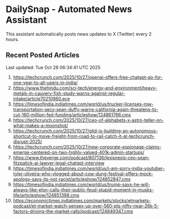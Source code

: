 # DailySnap - Automated News Assistant

This assistant automatically posts news updates to X (Twitter) every 2 hours.

## Recent Posted Articles

Last updated: Tue Oct 28 06:34:41 UTC 2025

1. https://techcrunch.com/2025/10/27/openai-offers-free-chatgpt-go-for-one-year-to-all-users-in-india/
2. https://www.thehindu.com/sci-tech/energy-and-environment/heavy-metals-in-cauvery-fish-study-warns-against-regular-intake/article70210960.ece
3. https://timesofindia.indiatimes.com/world/us/trucker-licenses-row-transportation-secy-sean-duffy-warns-california-again-threatens-to-cut-160-million-fed-funding/articleshow/124861766.cms
4. https://techcrunch.com/2025/10/27/ceo-of-alphabets-x-astro-teller-on-what-makes-a-moonshot/
5. https://techcrunch.com/2025/10/27/glid-is-building-an-autonomous-shortcut-to-move-freight-from-road-to-rail-catch-it-at-techcrunch-disrupt-2025/
6. https://techcrunch.com/2025/10/27/new-corporate-espionage-claims-emerge-centered-on-two-highly-valued-401k-admin-startups/
7. https://www.theverge.com/podcast/807136/lexisnexis-ceo-sean-fitzpatick-ai-lawyer-legal-chatgpt-interview
8. https://timesofindia.indiatimes.com/world/us/i-am-sorry-india-youtuber-tyler-oliveira-who-vlogged-about-cow-dung-festival-offers-mock-apology-says-its-not-racist/articleshow/124852847.cms
9. https://timesofindia.indiatimes.com/world/us/trump-says-he-will-always-like-elon-calls-their-public-feud-stupid-moment-in-musks-life/articleshow/124851398.cms
10. https://economictimes.indiatimes.com/markets/stocks/etmarkets-podcast/et-market-watch-sensex-up-over-560-pts-nifty-near-26k-5-factors-driving-the-market-rally/podcast/124849347.cms
